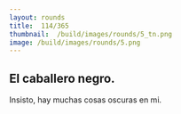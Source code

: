 ```yaml
---
layout:	rounds
title:	114/365
thumbnail:	/build/images/rounds/5_tn.png
image: /build/images/rounds/5.png
---
```


##	El caballero negro.
Insisto, hay muchas cosas oscuras en mi.

